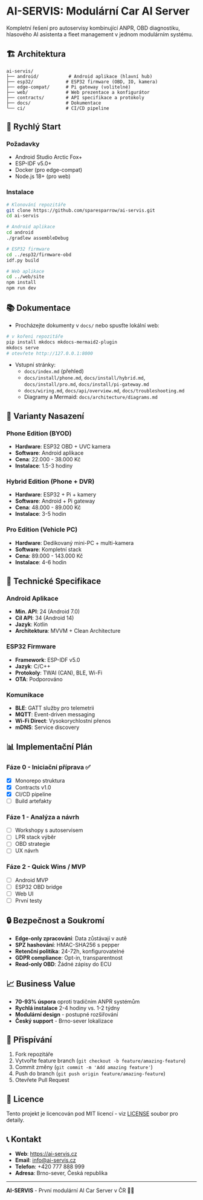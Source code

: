 # AI-SERVIS: Modulární Car AI Server

Kompletní řešení pro autoservisy kombinující ANPR, OBD diagnostiku, hlasového AI asistenta a fleet management v jednom modulárním systému.

## 🏗️ Architektura

```
ai-servis/
├── android/           # Android aplikace (hlavní hub)
├── esp32/            # ESP32 firmware (OBD, IO, kamera)
├── edge-compat/      # Pi gateway (volitelné)
├── web/              # Web prezentace a konfigurátor
├── contracts/        # API specifikace a protokoly
├── docs/             # Dokumentace
└── ci/               # CI/CD pipeline
```

## 🚀 Rychlý Start

### Požadavky
- Android Studio Arctic Fox+
- ESP-IDF v5.0+
- Docker (pro edge-compat)
- Node.js 18+ (pro web)

### Instalace

```bash
# Klonování repozitáře
git clone https://github.com/sparesparrow/ai-servis.git
cd ai-servis

# Android aplikace
cd android
./gradlew assembleDebug

# ESP32 firmware
cd ../esp32/firmware-obd
idf.py build

# Web aplikace
cd ../web/site
npm install
npm run dev
```

## 📚 Dokumentace

- Procházejte dokumenty v `docs/` nebo spusťte lokální web:

```bash
# v kořeni repozitáře
pip install mkdocs mkdocs-mermaid2-plugin
mkdocs serve
# otevřete http://127.0.0.1:8000
```

- Vstupní stránky:
  - `docs/index.md` (přehled)
  - `docs/install/phone.md`, `docs/install/hybrid.md`, `docs/install/pro.md`, `docs/install/pi-gateway.md`
  - `docs/wiring.md`, `docs/api/overview.md`, `docs/troubleshooting.md`
  - Diagramy a Mermaid: `docs/architecture/diagrams.md`

## 📱 Varianty Nasazení

### Phone Edition (BYOD)
- **Hardware**: ESP32 OBD + UVC kamera
- **Software**: Android aplikace
- **Cena**: 22.000 - 38.000 Kč
- **Instalace**: 1.5-3 hodiny

### Hybrid Edition (Phone + DVR)
- **Hardware**: ESP32 + Pi + kamery
- **Software**: Android + Pi gateway
- **Cena**: 48.000 - 89.000 Kč
- **Instalace**: 3-5 hodin

### Pro Edition (Vehicle PC)
- **Hardware**: Dedikovaný mini-PC + multi-kamera
- **Software**: Kompletní stack
- **Cena**: 89.000 - 143.000 Kč
- **Instalace**: 4-6 hodin

## 🔧 Technické Specifikace

### Android Aplikace
- **Min. API**: 24 (Android 7.0)
- **Cíl API**: 34 (Android 14)
- **Jazyk**: Kotlin
- **Architektura**: MVVM + Clean Architecture

### ESP32 Firmware
- **Framework**: ESP-IDF v5.0
- **Jazyk**: C/C++
- **Protokoly**: TWAI (CAN), BLE, Wi-Fi
- **OTA**: Podporováno

### Komunikace
- **BLE**: GATT služby pro telemetrii
- **MQTT**: Event-driven messaging
- **Wi-Fi Direct**: Vysokorychlostní přenos
- **mDNS**: Service discovery

## 📊 Implementační Plán

### Fáze 0 - Iniciační příprava ✅
- [x] Monorepo struktura
- [x] Contracts v1.0
- [x] CI/CD pipeline
- [ ] Build artefakty

### Fáze 1 - Analýza a návrh
- [ ] Workshopy s autoservisem
- [ ] LPR stack výběr
- [ ] OBD strategie
- [ ] UX návrh

### Fáze 2 - Quick Wins / MVP
- [ ] Android MVP
- [ ] ESP32 OBD bridge
- [ ] Web UI
- [ ] První testy

## 🔒 Bezpečnost a Soukromí

- **Edge-only zpracování**: Data zůstávají v autě
- **SPZ hashování**: HMAC-SHA256 s pepper
- **Retenční politika**: 24-72h, konfigurovatelné
- **GDPR compliance**: Opt-in, transparentnost
- **Read-only OBD**: Žádné zápisy do ECU

## 📈 Business Value

- **70-93% úspora** oproti tradičním ANPR systémům
- **Rychlá instalace** 2-4 hodiny vs. 1-2 týdny
- **Modulární design** - postupné rozšiřování
- **Český support** - Brno-sever lokalizace

## 🤝 Přispívání

1. Fork repozitáře
2. Vytvořte feature branch (`git checkout -b feature/amazing-feature`)
3. Commit změny (`git commit -m 'Add amazing feature'`)
4. Push do branch (`git push origin feature/amazing-feature`)
5. Otevřete Pull Request

## 📄 Licence

Tento projekt je licencován pod MIT licencí - viz [LICENSE](LICENSE) soubor pro detaily.

## 📞 Kontakt

- **Web**: https://ai-servis.cz
- **Email**: info@ai-servis.cz
- **Telefon**: +420 777 888 999
- **Adresa**: Brno-sever, Česká republika

---

**AI-SERVIS** - První modulární AI Car Server v ČR 🚗✨
